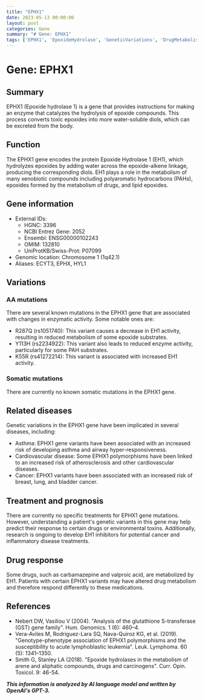 ```yaml
---
title: "EPHX1"
date: 2023-05-13 00:00:00
layout: post
categories: Gene
summary: "# Gene: EPHX1"
tags: ['EPHX1', 'EpoxideHydrolase', 'GeneticVariations', 'DrugMetabolism', 'DiseaseRisk', 'Treatment', 'EH1Inhibitors', 'DrugResponse']
---
```


# Gene: EPHX1

## Summary

EPHX1 (Epoxide hydrolase 1) is a gene that provides instructions for making an enzyme that catalyzes the hydrolysis of epoxide compounds. This process converts toxic epoxides into more water-soluble diols, which can be excreted from the body.

## Function

The EPHX1 gene encodes the protein Epoxide Hydrolase 1 (EH1), which hydrolyzes epoxides by adding water across the epoxide-alkene linkage, producing the corresponding diols. EH1 plays a role in the metabolism of many xenobiotic compounds including polyaromatic hydrocarbons (PAHs), epoxides formed by the metabolism of drugs, and lipid epoxides.

## Gene information

- External IDs: 
    - HGNC: 3396
    - NCBI Entrez Gene: 2052 
    - Ensembl: ENSG00000102243
    - OMIM: 132810
    - UniProtKB/Swiss-Prot: P07099
- Genomic location: Chromosome 1 (1q42.1)
- Aliases: ECYT3, EPHX, HYL1

## Variations

### AA mutations

There are several known mutations in the EPHX1 gene that are associated with changes in enzymatic activity. Some notable ones are:

- R287Q (rs1051740): This variant causes a decrease in EH1 activity, resulting in reduced metabolism of some epoxide substrates.
- Y113H (rs2234922): This variant also leads to reduced enzyme activity, particularly for some PAH substrates.
- K55R (rs41272214): This variant is associated with increased EH1 activity.

### Somatic mutations

There are currently no known somatic mutations in the EPHX1 gene.

## Related diseases

Genetic variations in the EPHX1 gene have been implicated in several diseases, including:

- Asthma: EPHX1 gene variants have been associated with an increased risk of developing asthma and airway hyper-responsiveness.
- Cardiovascular disease: Some EPHX1 polymorphisms have been linked to an increased risk of atherosclerosis and other cardiovascular diseases.
- Cancer: EPHX1 variants have been associated with an increased risk of breast, lung, and bladder cancer.

## Treatment and prognosis

There are currently no specific treatments for EPHX1 gene mutations. However, understanding a patient's genetic variants in this gene may help predict their response to certain drugs or environmental toxins. Additionally, research is ongoing to develop EH1 inhibitors for potential cancer and inflammatory disease treatments.

## Drug response

Some drugs, such as carbamazepine and valproic acid, are metabolized by EH1. Patients with certain EPHX1 variants may have altered drug metabolism and therefore respond differently to these medications.

## References

- Nebert DW, Vasiliou V (2004). "Analysis of the glutathione S-transferase (GST) gene family". Hum. Genomics. 1 (6): 460–4.
- Vera-Aviles M, Rodriguez-Lara SQ, Nava-Quiroz KG, et al. (2019). "Genotype-phenotype association of EPHX1 polymorphisms and the susceptibility to acute lymphoblastic leukemia". Leuk. Lymphoma. 60 (5): 1341–1350.
- Smith G, Stanley LA (2018). "Epoxide hydrolases in the metabolism of arene and aliphatic compounds, drugs and carcinogens". Curr. Opin. Toxicol. 9: 46-54.

**_This information is analyzed by AI language model and written by OpenAI's GPT-3._**